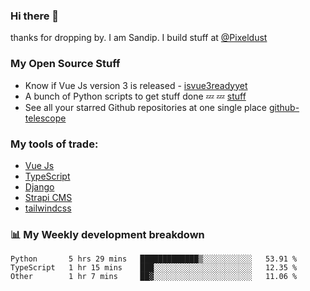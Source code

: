 ### Hi there 👋

thanks for dropping by.
I am Sandip. I build stuff at [@Pixeldust](github.com/pixeldust-in/)

###  **My Open Source Stuff**

 - Know if Vue Js version 3 is released -  [isvue3readyyet](https://github.com/sandiprb/isvue3readyyet)
 - A bunch of Python scripts to get stuff done 💤 💤 [stuff](https://github.com/sandiprb/stuff)
 - See all your starred Github repositories at one single place [github-telescope](https://github.com/sandiprb/github-telescope)



###  **My tools of trade:**
 - [Vue Js](https://github.com/vuejs/vue/)
 - [TypeScript](https://github.com/microsoft/TypeScript)
 - [Django](github.com/django/django)
 - [Strapi CMS](github.com/strapi/strapi)
 - [tailwindcss](https://github.com/tailwindlabs/tailwindcss)


###  📊 **My Weekly development breakdown**
<!--START_SECTION:waka-->

```text
Python       5 hrs 29 mins   █████████████▒░░░░░░░░░░░   53.91 %
TypeScript   1 hr 15 mins    ███░░░░░░░░░░░░░░░░░░░░░░   12.35 %
Other        1 hr 7 mins     ██▓░░░░░░░░░░░░░░░░░░░░░░   11.06 %
```

<!--END_SECTION:waka-->
